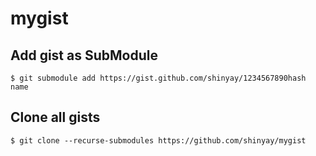# mygist

## Add gist as SubModule
`$ git submodule add https://gist.github.com/shinyay/1234567890hash name`

## Clone all gists
`$ git clone --recurse-submodules https://github.com/shinyay/mygist`